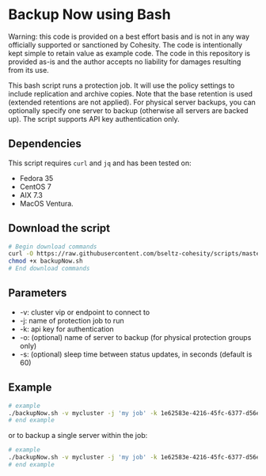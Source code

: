 # Backup Now using Bash

Warning: this code is provided on a best effort basis and is not in any way officially supported or sanctioned by Cohesity. The code is intentionally kept simple to retain value as example code. The code in this repository is provided as-is and the author accepts no liability for damages resulting from its use.

This bash script runs a protection job. It will use the policy settings to include replication and archive copies. Note that the base retention is used (extended retentions are not applied). For physical server backups, you can optionally specify one server to backup (otherwise all servers are backed up). The script supports API key authentication only.

## Dependencies

This script requires `curl` and `jq` and has been tested on:

* Fedora 35
* CentOS 7
* AIX 7.3
* MacOS Ventura.

## Download the script

```bash
# Begin download commands
curl -O https://raw.githubusercontent.com/bseltz-cohesity/scripts/master/bash/backupNow-advanced/backupNow.sh
chmod +x backupNow.sh
# End download commands
```

## Parameters

* -v: cluster vip or endpoint to connect to
* -j: name of protection job to run
* -k: api key for authentication
* -o: (optional) name of server to backup (for physical protection groups only)
* -s: (optional) sleep time between status updates, in seconds (default is 60)

## Example

```bash
# example
./backupNow.sh -v mycluster -j 'my job' -k 1e62583e-4216-45fc-6377-d56e2c5c3776
# end example
```

or to backup a single server within the job:

```bash
# example
./backupNow.sh -v mycluster -j 'my job' -k 1e62583e-4216-45fc-6377-d56e2c5c3776 -o server1.mydomain.net
# end example
```
